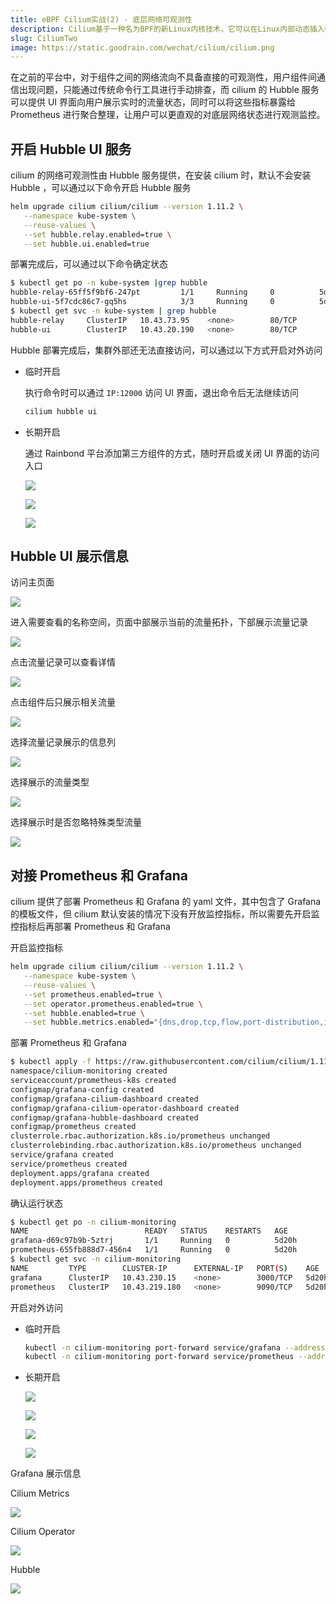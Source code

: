 ```yaml
---
title: eBPF Cilium实战(2) - 底层网络可观测性
description: Cilium基于一种名为BPF的新Linux内核技术，它可以在Linux内部动态插入强大的安全性，可见性和网络控制逻辑
slug: CiliumTwo
image: https://static.goodrain.com/wechat/cilium/cilium.png
---
```


在之前的平台中，对于组件之间的网络流向不具备直接的可观测性，用户组件间通信出现问题，只能通过传统命令行工具进行手动排查，而 cilium 的 Hubble 服务可以提供 UI 界面向用户展示实时的流量状态，同时可以将这些指标暴露给 Prometheus 进行聚合整理，让用户可以更直观的对底层网络状态进行观测监控。

## 开启 Hubble UI 服务

cilium 的网络可观测性由 Hubble 服务提供，在安装 cilium 时，默认不会安装 Hubble ，可以通过以下命令开启 Hubble 服务

```bash
helm upgrade cilium cilium/cilium --version 1.11.2 \
   --namespace kube-system \
   --reuse-values \
   --set hubble.relay.enabled=true \
   --set hubble.ui.enabled=true
```

部署完成后，可以通过以下命令确定状态

```bash
$ kubectl get po -n kube-system |grep hubble
hubble-relay-65ff5f9bf6-247pt         1/1     Running     0          5d19h
hubble-ui-5f7cdc86c7-gq5hs            3/3     Running     0          5d19h
$ kubectl get svc -n kube-system | grep hubble
hubble-relay     ClusterIP   10.43.73.95    <none>        80/TCP                   5d19h
hubble-ui        ClusterIP   10.43.20.190   <none>        80/TCP                   5d19h
```

Hubble 部署完成后，集群外部还无法直接访问，可以通过以下方式开启对外访问

- 临时开启

  执行命令时可以通过 `IP:12000` 访问 UI 界面，退出命令后无法继续访问

  ```bash
  cilium hubble ui
  ```

- 长期开启

  通过 Rainbond 平台添加第三方组件的方式，随时开启或关闭 UI 界面的访问入口

  ![](https://static.goodrain.com/wechat/cilium/2/1.png)

  ![](https://static.goodrain.com/wechat/cilium/2/2.png)

  ![](https://static.goodrain.com/wechat/cilium/2/3.png)

## Hubble UI  展示信息

访问主页面

![](https://static.goodrain.com/wechat/cilium/2/4.png)

进入需要查看的名称空间，页面中部展示当前的流量拓扑，下部展示流量记录

![](https://static.goodrain.com/wechat/cilium/2/5.png)

点击流量记录可以查看详情

![](https://static.goodrain.com/wechat/cilium/2/6.png)

点击组件后只展示相关流量

![](https://static.goodrain.com/wechat/cilium/2/7.png)

选择流量记录展示的信息列

![](https://static.goodrain.com/wechat/cilium/2/8.png)

选择展示的流量类型

![](https://static.goodrain.com/wechat/cilium/2/9.png)

选择展示时是否忽略特殊类型流量

![](https://static.goodrain.com/wechat/cilium/2/10.png)

## 对接 Prometheus 和 Grafana

cilium 提供了部署 Prometheus 和 Grafana 的 yaml 文件，其中包含了 Grafana 的模板文件，但 cilium 默认安装的情况下没有开放监控指标，所以需要先开启监控指标后再部署 Prometheus 和 Grafana

开启监控指标

```bash
helm upgrade cilium cilium/cilium --version 1.11.2 \
   --namespace kube-system \
   --reuse-values \
   --set prometheus.enabled=true \
   --set operator.prometheus.enabled=true \
   --set hubble.enabled=true \
   --set hubble.metrics.enabled="{dns,drop,tcp,flow,port-distribution,icmp,http}"
```

部署  Prometheus 和 Grafana

```bash
$ kubectl apply -f https://raw.githubusercontent.com/cilium/cilium/1.11.2/examples/kubernetes/addons/prometheus/monitoring-example.yaml
namespace/cilium-monitoring created
serviceaccount/prometheus-k8s created
configmap/grafana-config created
configmap/grafana-cilium-dashboard created
configmap/grafana-cilium-operator-dashboard created
configmap/grafana-hubble-dashboard created
configmap/prometheus created
clusterrole.rbac.authorization.k8s.io/prometheus unchanged
clusterrolebinding.rbac.authorization.k8s.io/prometheus unchanged
service/grafana created
service/prometheus created
deployment.apps/grafana created
deployment.apps/prometheus created
```

确认运行状态

```bash
$ kubectl get po -n cilium-monitoring
NAME                          READY   STATUS    RESTARTS   AGE
grafana-d69c97b9b-5ztrj       1/1     Running   0          5d20h
prometheus-655fb888d7-456n4   1/1     Running   0          5d20h
$ kubectl get svc -n cilium-monitoring
NAME         TYPE        CLUSTER-IP      EXTERNAL-IP   PORT(S)    AGE
grafana      ClusterIP   10.43.230.15    <none>        3000/TCP   5d20h
prometheus   ClusterIP   10.43.219.180   <none>        9090/TCP   5d20h
```

开启对外访问

- 临时开启

  ```bash
  kubectl -n cilium-monitoring port-forward service/grafana --address 0.0.0.0 --address :: 3000:3000
  kubectl -n cilium-monitoring port-forward service/prometheus --address 0.0.0.0 --address :: 9090:9090
  ```

- 长期开启

  ![](https://static.goodrain.com/wechat/cilium/2/11.png)

  ![](https://static.goodrain.com/wechat/cilium/2/12.png)

  ![](https://static.goodrain.com/wechat/cilium/2/13.png)

  ![](https://static.goodrain.com/wechat/cilium/2/14.png)

Grafana 展示信息

Cilium Metrics

![](https://static.goodrain.com/wechat/cilium/2/15.png)

Cilium Operator

![](https://static.goodrain.com/wechat/cilium/2/16.png)

Hubble

![](https://static.goodrain.com/wechat/cilium/2/17.png)
